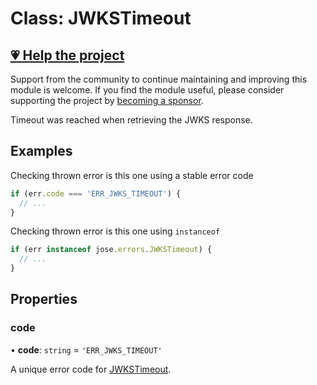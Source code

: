 # Class: JWKSTimeout

## [💗 Help the project](https://github.com/sponsors/panva)

Support from the community to continue maintaining and improving this module is welcome. If you find the module useful, please consider supporting the project by [becoming a sponsor](https://github.com/sponsors/panva).

Timeout was reached when retrieving the JWKS response.

## Examples

Checking thrown error is this one using a stable error code

```js
if (err.code === 'ERR_JWKS_TIMEOUT') {
  // ...
}
```

Checking thrown error is this one using `instanceof`

```js
if (err instanceof jose.errors.JWKSTimeout) {
  // ...
}
```

## Properties

### code

• **code**: `string` = `'ERR_JWKS_TIMEOUT'`

A unique error code for [JWKSTimeout](JWKSTimeout.md).
